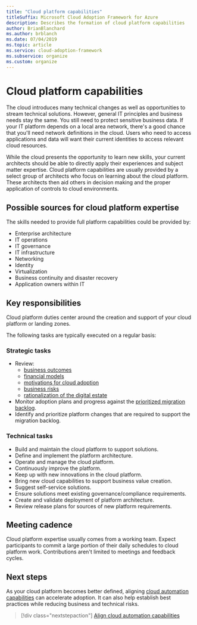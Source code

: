```yaml
---
title: "Cloud platform capabilities"
titleSuffix: Microsoft Cloud Adoption Framework for Azure
description: Describes the formation of cloud platform capabilities
author: BrianBlanchard
ms.author: brblanch
ms.date: 07/04/2019
ms.topic: article
ms.service: cloud-adoption-framework
ms.subservice: organize
ms.custom: organize
---
```


# Cloud platform capabilities

The cloud introduces many technical changes as well as opportunities to stream technical solutions. However, general IT principles and business needs stay the same. You still need to protect sensitive business data. If your IT platform depends on a local area network, there's a good chance that you'll need network definitions in the cloud. Users who need to access applications and data will want their current identities to access relevant cloud resources.

While the cloud presents the opportunity to learn new skills, your current architects should be able to directly apply their experiences and subject matter expertise. Cloud platform capabilities are usually provided by a select group of architects who focus on learning about the cloud platform. These architects then aid others in decision making and the proper application of controls to cloud environments.

## Possible sources for cloud platform expertise

The skills needed to provide full platform capabilities could be provided by:

- Enterprise architecture
- IT operations
- IT governance
- IT infrastructure
- Networking
- Identity
- Virtualization
- Business continuity and disaster recovery
- Application owners within IT

## Key responsibilities

Cloud platform duties center around the creation and support of your cloud platform or landing zones.

The following tasks are typically executed on a regular basis:

### Strategic tasks

- Review:
  - [business outcomes](../business-strategy/business-outcomes/index.md)
  - [financial models](../business-strategy/financial-models.md)
  - [motivations for cloud adoption](../business-strategy/motivations-why-are-we-moving-to-the-cloud.md)
  - [business risks](../governance/policy-compliance/risk-tolerance.md)
  - [rationalization of the digital estate](../digital-estate/overview.md)
- Monitor adoption plans and progress against the [prioritized migration backlog](../migrate/migration-considerations/assess/release-iteration-backlog.md).
- Identify and prioritize platform changes that are required to support the migration backlog.

### Technical tasks

- Build and maintain the cloud platform to support solutions.
- Define and implement the platform architecture.
- Operate and manage the cloud platform.
- Continuously improve the platform.
- Keep up with new innovations in the cloud platform.
- Bring new cloud capabilities to support business value creation.
- Suggest self-service solutions.
- Ensure solutions meet existing governance/compliance requirements.
- Create and validate deployment of platform architecture.
- Review release plans for sources of new platform requirements.

## Meeting cadence

Cloud platform expertise usually comes from a working team. Expect participants to commit a large portion of their daily schedules to cloud platform work. Contributions aren't limited to meetings and feedback cycles.

## Next steps

As your cloud platform becomes better defined, aligning [cloud automation capabilities](./cloud-automation.md) can accelerate adoption. It can also help establish best practices while reducing business and technical risks.

> [!div class="nextstepaction"]
> [Align cloud automation capabilities](./cloud-automation.md)
